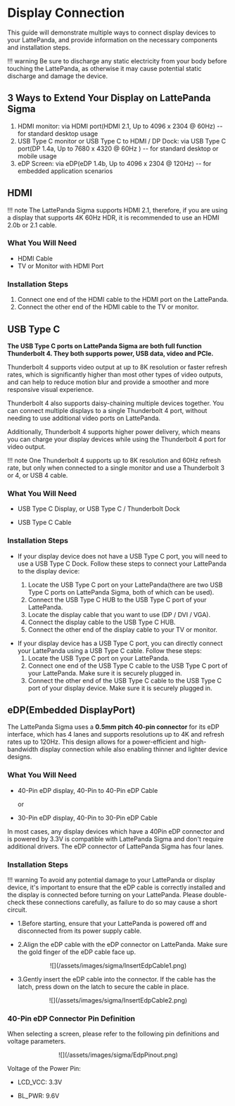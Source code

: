 # Display Connection

This guide will demonstrate multiple ways to connect display devices to your LattePanda, and provide information on the necessary components and installation steps.

!!! warning
    Be sure to discharge any static electricity from your body before touching the LattePanda, as otherwise it may cause potential static discharge and damage the device. 

## 3 Ways to Extend Your Display on LattePanda Sigma

1. HDMI monitor: via HDMI port(HDMI 2.1, Up to 4096 x 2304 @ 60Hz) -- for standard desktop usage
2. USB Type C monitor or USB Type C to HDMI / DP Dock: via USB Type C port(DP 1.4a, Up to 7680 x 4320 @ 60Hz ) -- for standard desktop or mobile usage
3. eDP Screen: via eDP(eDP 1.4b, Up to 4096 x 2304 @ 120Hz) -- for embedded application scenarios

## HDMI

!!! note
    The LattePanda Sigma supports HDMI 2.1, therefore, if you are using a display that supports 4K 60Hz HDR, it is recommended to use an HDMI 2.0b or 2.1 cable.

### What You Will Need

* HDMI Cable
* TV or Monitor with HDMI Port

### Installation Steps

1. Connect one end of the HDMI cable to the HDMI port on the LattePanda.
2. Connect the other end of the HDMI cable to the TV or monitor.

## USB Type C

**The USB Type C ports on LattePanda Sigma are both full function Thunderbolt 4. They both supports power, USB data, video and PCIe.** 

Thunderbolt 4 supports video output at up to 8K resolution or faster refresh rates, which is significantly higher than most other types of video outputs, and can help to reduce motion blur and provide a smoother and more responsive visual experience. 

Thunderbolt 4 also supports daisy-chaining multiple devices together. You can connect multiple displays to a single Thunderbolt 4 port, without needing to use additional video ports on LattePanda. 

Additionally, Thunderbolt 4 supports higher power delivery, which means you can charge your display devices while using the Thunderbolt 4 port for video output. 

!!! note
    One Thunderbolt 4 supports up to 8K resolution and 60Hz refresh rate,  but only when connected to a single monitor and use a Thunderbolt 3 or 4, or USB 4 cable.

### What You Will Need

* USB Type C Display, or USB Type C / Thunderbolt Dock

* USB Type C Cable


### Installation Steps

* If your display device does not have a USB Type C port, you will need to use a USB Type C Dock. Follow these steps to connect your LattePanda to the display device:

	1. Locate the USB Type C port on your LattePanda(there are two USB Type C ports on LattePanda Sigma, both of which can be used).
	2. Connect the USB Type C HUB to the USB Type C port of your LattePanda. 
	3. Locate the display cable that you want to use (DP / DVI / VGA).
	4. Connect the display cable to the USB Type C HUB. 
	5. Connect the other end of the display cable to your TV or monitor. 

- If your display device has a USB Type C port, you can directly connect your LattePanda using a USB Type C cable. Follow these steps:
  1. Locate the USB Type C port on your LattePanda.
  2. Connect one end of the USB Type C cable to the USB Type C port of your LattePanda. Make sure it is securely plugged in.
  3. Connect the other end of the USB Type C cable to the USB Type C port of your display device. Make sure it is securely plugged in.


## eDP(Embedded DisplayPort)

The LattePanda Sigma uses a **0.5mm pitch 40-pin connector** for its eDP interface, which has 4 lanes and supports resolutions up to 4K and refresh rates up to 120Hz. This design allows for a power-efficient and high-bandwidth display connection while also enabling thinner and lighter device designs. 

### What You Will Need

* 40-Pin eDP display, 40-Pin to 40-Pin eDP Cable 

  or

* 30-Pin eDP display, 40-Pin to 30-Pin eDP Cable<br>

In most cases, any display devices which have a 40Pin eDP connector and is powered by 3.3V is compatible with LattePanda Sigma and don't require additional drivers. The eDP connector of LattePanda Sigma has four lanes.

### Installation Steps

!!! warning
    To avoid any potential damage to your LattePanda or display device, it's important to ensure that the eDP cable is correctly installed and the display is connected before turning on your LattePanda. Please double-check these connections carefully, as failure to do so may cause a short circuit.

- 1.Before starting, ensure that your LattePanda is powered off and disconnected from its power supply cable.

- 2.Align the eDP cable with the eDP connector on LattePanda. Make sure the gold finger of the eDP cable face up.

<center> ![](/assets/images/sigma/InsertEdpCable1.png)</center>

- 3.Gently insert the eDP cable into the connector. If the cable has the latch, press down on the latch to secure the cable in place.

<center> ![](/assets/images/sigma/InsertEdpCable2.png)</center>



### 40-Pin eDP Connector Pin Definition

When selecting a screen, please refer to the following pin definitions and voltage parameters.

<center> ![](/assets/images/sigma/EdpPinout.png)</center>

Voltage of the Power Pin:

* LCD_VCC: 3.3V

* BL_PWR:  9.6V

